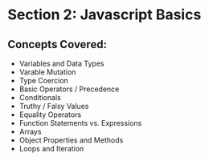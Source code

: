 # Section 2: Javascript Basics
## Concepts Covered:
* Variables and Data Types
* Varable Mutation
* Type Coercion
* Basic Operators / Precedence
* Conditionals
* Truthy / Falsy Values
* Equality Operators
* Function Statements vs. Expressions
* Arrays
* Object Properties and Methods
* Loops and Iteration